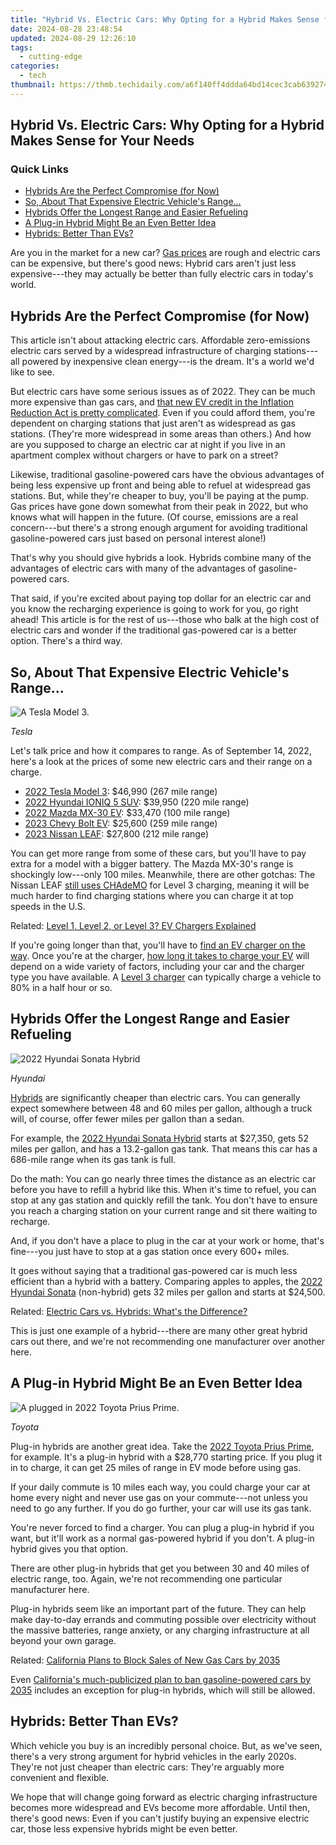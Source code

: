 ```yaml
---
title: "Hybrid Vs. Electric Cars: Why Opting for a Hybrid Makes Sense for Your Needs"
date: 2024-08-28 23:48:54
updated: 2024-08-29 12:26:10
tags:
  - cutting-edge
categories:
  - tech
thumbnail: https://thmb.techidaily.com/a6f140ff4ddda64bd14cec3cab639274aa642e4bb60e8fa6d0c6031cee3c6ed0.jpg
---
```


## Hybrid Vs. Electric Cars: Why Opting for a Hybrid Makes Sense for Your Needs

### Quick Links

* [Hybrids Are the Perfect Compromise (for Now)](https://www.howtogeek.com/832974/why-you-should-buy-a-hybrid-instead-of-an-electric-car/#hybrids-are-the-perfect-compromise-for-now)
* [So, About That Expensive Electric Vehicle's Range...](https://some-tips.techidaily.com/in-2024-try-the-top-free-voice-modifier-for-an-edge-in-valorant/)
* [Hybrids Offer the Longest Range and Easier Refueling](https://win-solutions.techidaily.com/analyzing-simultaneous-hardware-conflicts-on-personal-computers/)
* [A Plug-in Hybrid Might Be an Even Better Idea](https://blog-min.techidaily.com/in-2024-how-to-teleport-your-gps-location-on-xiaomi-redmi-note-13-pro-5g-drfone-by-drfone-virtual-android/)
* [Hybrids: Better Than EVs?](https://win-blog.techidaily.com/easy-fixes-for-last-epoch-crashes-on-pcs-expert-advice-from-2e4/)

 Are you in the market for a new car? [Gas prices](https://extra-skills.techidaily.com/mastering-digital-compositing-with-kinemasters-gs-capabilities-for-2024/) are rough and electric cars can be expensive, but there's good news: Hybrid cars aren't just less expensive---they may actually be better than fully electric cars in today's world.

##  Hybrids Are the Perfect Compromise (for Now)

 This article isn't about attacking electric cars. Affordable zero-emissions electric cars served by a widespread infrastructure of charging stations---all powered by inexpensive clean energy---is the dream. It's a world we'd like to see.

 But electric cars have some serious issues as of 2022\. They can be much more expensive than gas cars, and [that new EV credit in the Inflation Reduction Act is pretty complicated](https://www.reviewgeek.com/126062/the-new-ev-tax-credit-is-a-total-mess/). Even if you could afford them, you're dependent on charging stations that just aren't as widespread as gas stations. (They're more widespread in some areas than others.) And how are you supposed to charge an electric car at night if you live in an apartment complex without chargers or have to park on a street?

 Likewise, traditional gasoline-powered cars have the obvious advantages of being less expensive up front and being able to refuel at widespread gas stations. But, while they're cheaper to buy, you'll be paying at the pump. Gas prices have gone down somewhat from their peak in 2022, but who knows what will happen in the future. (Of course, emissions are a real concern---but there's a strong enough argument for avoiding traditional gasoline-powered cars just based on personal interest alone!)

 That's why you should give hybrids a look. Hybrids combine many of the advantages of electric cars with many of the advantages of gasoline-powered cars.

 That said, if you're excited about paying top dollar for an electric car and you know the recharging experience is going to work for you, go right ahead! This article is for the rest of us---those who balk at the high cost of electric cars and wonder if the traditional gas-powered car is a better option. There's a third way.

##  So, About That Expensive Electric Vehicle's Range...

![A Tesla Model 3.](https://static1.howtogeekimages.com/wordpress/wp-content/uploads/2022/09/tesla.jpg) 

_Tesla_

 Let's talk price and how it compares to range. As of September 14, 2022, here's a look at the prices of some new electric cars and their range on a charge.

* [2022 Tesla Model 3](https://www.tesla.com/model3): $46,990 (267 mile range)
* [2022 Hyundai IONIQ 5 SUV](https://www.hyundai.com/worldwide/en/eco/ioniq5/highlights): $39,950 (220 mile range)
* [2022 Mazda MX-30 EV](https://www.mazdausa.com/vehicles/2022-mx-30): $33,470 (100 mile range)
* [2023 Chevy Bolt EV](https://www.chevrolet.com/electric/bolt-ev): $25,600 (259 mile range)
* [2023 Nissan LEAF](https://www.nissanusa.com/vehicles/electric-cars/leaf.html): $27,800 (212 mile range)

 You can get more range from some of these cars, but you'll have to pay extra for a model with a bigger battery. The Mazda MX-30's range is shockingly low---only 100 miles. Meanwhile, there are other gotchas: The Nissan LEAF [still uses CHAdeMO](https://data-safeguard.techidaily.com/1721202660702-stellar-file-eraser-5-windows-standard-en-setting-scheduler-for/) for Level 3 charging, meaning it will be much harder to find charging stations where you can charge it at top speeds in the U.S.

Related: [Level 1, Level 2, or Level 3? EV Chargers Explained](https://visual-screen-recording.techidaily.com/unveiling-wintv-magic-compre-written-guide-to-capturing-live-on-windows-pc-for-2024/) 

 If you're going longer than that, you'll have to [find an EV charger on the way](https://fox-friendly.techidaily.com/2024-approved-11-ultimate-phantom-4-accessories-to-purchase/). Once you're at the charger, [how long it takes to charge your EV](https://data-safeguard.techidaily.com/the-ultimate-guide-to-choosing-a-photo-restoration-service-pros-and-cons-of-leading-options/) will depend on a wide variety of factors, including your car and the charger type you have available. A [Level 3 charger](https://visual-screen-recording.techidaily.com/unveiling-wintv-magic-compre-written-guide-to-capturing-live-on-windows-pc-for-2024/) can typically charge a vehicle to 80% in a half hour or so.

##  Hybrids Offer the Longest Range and Easier Refueling

![2022 Hyundai Sonata Hybrid](https://static1.howtogeekimages.com/wordpress/wp-content/uploads/2022/09/hyundai.png) 

_Hyundai_

[Hybrids](https://facebook-video-files.techidaily.com/updated-instagram-video-tricks-uncovered-for-2024/) are significantly cheaper than electric cars. You can generally expect somewhere between 48 and 60 miles per gallon, although a truck will, of course, offer fewer miles per gallon than a sedan.

 For example, the [2022 Hyundai Sonata Hybrid](https://www.hyundaiusa.com/us/en/vehicles/sonata-hybrid) starts at $27,350, gets 52 miles per gallon, and has a 13.2-gallon gas tank. That means this car has a 686-mile range when its gas tank is full.

 Do the math: You can go nearly three times the distance as an electric car before you have to refill a hybrid like this. When it's time to refuel, you can stop at any gas station and quickly refill the tank. You don't have to ensure you reach a charging station on your current range and sit there waiting to recharge.

 And, if you don't have a place to plug in the car at your work or home, that's fine---you just have to stop at a gas station once every 600+ miles.

 It goes without saying that a traditional gas-powered car is much less efficient than a hybrid with a battery. Comparing apples to apples, the [2022 Hyundai Sonata](https://www.hyundaiusa.com/us/en/vehicles/sonata) (non-hybrid) gets 32 miles per gallon and starts at $24,500.

Related: [Electric Cars vs. Hybrids: What's the Difference?](https://facebook-video-files.techidaily.com/updated-instagram-video-tricks-uncovered-for-2024/) 

 This is just one example of a hybrid---there are many other great hybrid cars out there, and we're not recommending one manufacturer over another here.

##  A Plug-in Hybrid Might Be an Even Better Idea

![A plugged in 2022 Toyota Prius Prime.](https://static1.howtogeekimages.com/wordpress/wp-content/uploads/2022/09/toyota.jpg) 

_Toyota_

 Plug-in hybrids are another great idea. Take the [2022 Toyota Prius Prime](https://www.toyota.com/priusprime/), for example. It's a plug-in hybrid with a $28,770 starting price. If you plug it in to charge, it can get 25 miles of range in EV mode before using gas.

 If your daily commute is 10 miles each way, you could charge your car at home every night and never use gas on your commute---not unless you need to go any further. If you do go further, your car will use its gas tank.

 You're never forced to find a charger. You can plug a plug-in hybrid if you want, but it'll work as a normal gas-powered hybrid if you don't. A plug-in hybrid gives you that option.

 There are other plug-in hybrids that get you between 30 and 40 miles of electric range, too. Again, we're not recommending one particular manufacturer here.

 Plug-in hybrids seem like an important part of the future. They can help make day-to-day errands and commuting possible over electricity without the massive batteries, range anxiety, or any charging infrastructure at all beyond your own garage.

Related: [California Plans to Block Sales of New Gas Cars by 2035](https://article-posts.techidaily.com/new-2024-approved-reddits-golden-threads-a-commendable-collection-top-10/) 

 Even [California's much-publicized plan to ban gasoline-powered cars by 2035](https://article-posts.techidaily.com/new-2024-approved-reddits-golden-threads-a-commendable-collection-top-10/) includes an exception for plug-in hybrids, which will still be allowed.

##  Hybrids: Better Than EVs?

 Which vehicle you buy is an incredibly personal choice. But, as we've seen, there's a very strong argument for hybrid vehicles in the early 2020s. They're not just cheaper than electric cars: They're arguably more convenient and flexible.

 We hope that will change going forward as electric charging infrastructure becomes more widespread and EVs become more affordable. Until then, there's good news: Even if you can't justify buying an expensive electric car, those less expensive hybrids might be even better.

<ins class="adsbygoogle"
     style="display:block"
     data-ad-format="autorelaxed"
     data-ad-client="ca-pub-7571918770474297"
     data-ad-slot="1223367746"></ins>



<ins class="adsbygoogle"
     style="display:block"
     data-ad-client="ca-pub-7571918770474297"
     data-ad-slot="8358498916"
     data-ad-format="auto"
     data-full-width-responsive="true"></ins>
